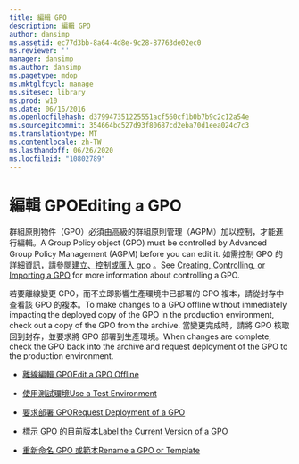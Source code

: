 ```yaml
---
title: 編輯 GPO
description: 編輯 GPO
author: dansimp
ms.assetid: ec77d3bb-8a64-4d8e-9c28-87763de02ec0
ms.reviewer: ''
manager: dansimp
ms.author: dansimp
ms.pagetype: mdop
ms.mktglfcycl: manage
ms.sitesec: library
ms.prod: w10
ms.date: 06/16/2016
ms.openlocfilehash: d379947351225551acf560cf1b0b7b9c2c12a54e
ms.sourcegitcommit: 354664bc527d93f80687cd2eba70d1eea024c7c3
ms.translationtype: MT
ms.contentlocale: zh-TW
ms.lasthandoff: 06/26/2020
ms.locfileid: "10802789"
---
```

# <span data-ttu-id="0a8ac-103">編輯 GPO</span><span class="sxs-lookup"><span data-stu-id="0a8ac-103">Editing a GPO</span></span>


<span data-ttu-id="0a8ac-104">群組原則物件（GPO）必須由高級的群組原則管理（AGPM）加以控制，才能進行編輯。</span><span class="sxs-lookup"><span data-stu-id="0a8ac-104">A Group Policy object (GPO) must be controlled by Advanced Group Policy Management (AGPM) before you can edit it.</span></span> <span data-ttu-id="0a8ac-105">如需控制 GPO 的詳細資訊，請參閱[建立、控制或匯入 gpo](creating-controlling-or-importing-a-gpo-editor.md) 。</span><span class="sxs-lookup"><span data-stu-id="0a8ac-105">See [Creating, Controlling, or Importing a GPO](creating-controlling-or-importing-a-gpo-editor.md) for more information about controlling a GPO.</span></span>

<span data-ttu-id="0a8ac-106">若要離線變更 GPO，而不立即影響生產環境中已部署的 GPO 複本，請從封存中查看該 GPO 的複本。</span><span class="sxs-lookup"><span data-stu-id="0a8ac-106">To make changes to a GPO offline without immediately impacting the deployed copy of the GPO in the production environment, check out a copy of the GPO from the archive.</span></span> <span data-ttu-id="0a8ac-107">當變更完成時，請將 GPO 核取回到封存，並要求將 GPO 部署到生產環境。</span><span class="sxs-lookup"><span data-stu-id="0a8ac-107">When changes are complete, check the GPO back into the archive and request deployment of the GPO to the production environment.</span></span>

-   [<span data-ttu-id="0a8ac-108">離線編輯 GPO</span><span class="sxs-lookup"><span data-stu-id="0a8ac-108">Edit a GPO Offline</span></span>](edit-a-gpo-offline.md)

-   [<span data-ttu-id="0a8ac-109">使用測試環境</span><span class="sxs-lookup"><span data-stu-id="0a8ac-109">Use a Test Environment</span></span>](use-a-test-environment.md)

-   [<span data-ttu-id="0a8ac-110">要求部署 GPO</span><span class="sxs-lookup"><span data-stu-id="0a8ac-110">Request Deployment of a GPO</span></span>](request-deployment-of-a-gpo.md)

-   [<span data-ttu-id="0a8ac-111">標示 GPO 的目前版本</span><span class="sxs-lookup"><span data-stu-id="0a8ac-111">Label the Current Version of a GPO</span></span>](label-the-current-version-of-a-gpo.md)

-   [<span data-ttu-id="0a8ac-112">重新命名 GPO 或範本</span><span class="sxs-lookup"><span data-stu-id="0a8ac-112">Rename a GPO or Template</span></span>](rename-a-gpo-or-template.md)

 

 






